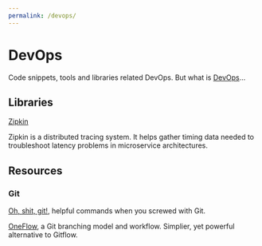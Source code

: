 ```yaml
---
permalink: /devops/
---
```


# DevOps

Code snippets, tools and libraries related DevOps. But what is [DevOps](https://en.wikipedia.org/wiki/DevOps)...

## Libraries

[Zipkin](http://zipkin.io/)

Zipkin is a distributed tracing system. It helps gather timing data needed to troubleshoot latency problems in microservice architectures.

## Resources

### Git

[Oh, shit, git!](http://ohshitgit.com/), helpful commands when you screwed with Git.

[OneFlow](http://endoflineblog.com/oneflow-a-git-branching-model-and-workflow), a Git branching model and workflow. Simplier, yet powerful alternative to Gitflow.

